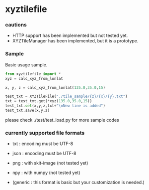 # xyztilefile

### cautions
- HTTP support has been implemented but not tested yet.
- XYZTileManager has been implemented, but it is a prototype.

### Sample
Basic usage sample.
```Python
from xyztilefile import *
xyz = calc_xyz_from_lonlat

x, y, z = calc_xyz_from_lonlat(135.0,35.0,15)

test_txt = XYZTileFile("./tile_sample/{z}/{x}/{y}.txt")
txt = test_txt.get(*xyz(135.0,35.0,15))
test_txt.set(x,y,z,txt+"\nNew line is added")
test_txt.save(x,y,z)
```
please check ./test/test_load.py for more sample codes

### currently supported file formats
- txt : encoding must be UTF-8 
- json : encoding must be UTF-8
- png : with skit-image (not tested yet)
- npy : with numpy (not tested yet)

- (generic : this format is basic but your customization is needed.)
